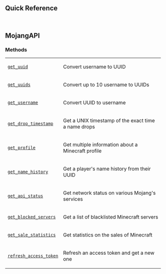 #
<h2>Quick Reference</h2>

<br>


## MojangAPI
<h3>Methods</h3>
<div class="wy-table-responsive"><table class="longtable docutils align-default">
<colgroup>
<col style="width: 10%">
<col style="width: 90%">
</colgroup>
    <tbody>

<tr class="row-odd"><td><p><a class="reference internal" href="/en/latest/api/#get_uuid" title="get_uuid">
<code class="xref py py-obj "><span class="pre">get_uuid</span></code></a></p></td>
<td><p>Convert username to UUID</p></td>
</tr>



<tr class="row-odd"><td><p><a class="reference internal" href="/en/latest/api/#get_uuids" title="get_uuids">
<code class="xref py py-obj "><span class="pre">get_uuids</span></code></a></p></td>
<td><p>Convert up to 10 username to UUIDs</p></td>
</tr>

<tr class="row-odd"><td><p><a class="reference internal" href="/en/latest/api/#get_username" title="get_username">
<code class="xref py py-obj "><span class="pre">get_username</span></code></a></p></td>
<td><p>Convert UUID to username</p></td>
</tr>


<tr class="row-odd"><td><p><a class="reference internal" href="/en/latest/api/#get_drop_timestamp" title="get_drop_timestamp">
<code class="xref py py-obj "><span class="pre">get_drop_timestamp</span></code></a></p></td>
<td><p>Get a UNIX timestamp of the exact time a name drops</p></td>
</tr>

<tr class="row-odd"><td><p><a class="reference internal" href="/en/latest/api/#get_profile" title="get_profile">
<code class="xref py py-obj "><span class="pre">get_profile</span></code></a></p></td>
<td><p>Get multiple information about a Minecraft profile</p></td>
</tr>

<tr class="row-odd"><td><p><a class="reference internal" href="/en/latest/api/#get_name_history" title="get_name_history">
<code class="xref py py-obj "><span class="pre">get_name_history</span></code></a></p></td>
<td><p>Get a player's name history from their UUID</p></td>
</tr>

<tr class="row-odd"><td><p><a class="reference internal" href="/en/latest/api/#get_api_status" title="get_api_status">
<code class="xref py py-obj "><span class="pre">get_api_status</span></code></a></p></td>
<td><p>Get network status on various Mojang's services</p></td>
</tr>

<tr class="row-odd"><td><p><a class="reference internal" href="/en/latest/api/#get_blocked_servers" title="get_blocked_servers">
<code class="xref py py-obj "><span class="pre">get_blocked_servers</span></code></a></p></td>
<td><p>Get a list of blacklisted Minecraft servers</p></td>
</tr>

<tr class="row-odd"><td><p><a class="reference internal" href="/en/latest/api/#get_sale_statistics" title="get_sale_statistics">
<code class="xref py py-obj "><span class="pre">get_sale_statistics</span></code></a></p></td>
<td><p>Get statistics on the sales of Minecraft</p></td>
</tr>

<tr class="row-odd"><td><p><a class="reference internal" href="/en/latest/api/#refresh_access_token" title="refresh_access_token">
<code class="xref py py-obj "><span class="pre">refresh_access_token</span></code></a></p></td>
<td><p>Refresh an access token and get a new one</p></td>
</tr>


</tbody>
</table></div>

<br><br>
